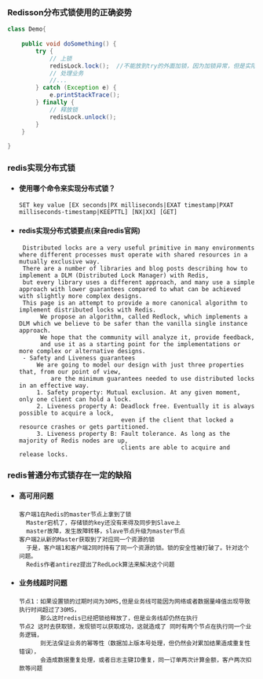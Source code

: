### Redisson分布式锁使用的正确姿势 
```java
class Demo{
    
    public void doSomething() {
        try {
            // 上锁
            redisLock.lock();  //不能放到try的外面加锁，因为加锁异常，但是实际指令已经发送到服务端并执行，只是客户端读取响应超时，就会导致没有机会执行解锁的代码。
            // 处理业务
            //...
        } catch (Exception e) {
            e.printStackTrace();
        } finally {
            // 释放锁
            redisLock.unlock();
        }
    }
  
}
```

### redis实现分布式锁 
+ #### 使用哪个命令来实现分布式锁？
    ```SET key value [EX seconds|PX milliseconds|EXAT timestamp|PXAT milliseconds-timestamp|KEEPTTL] [NX|XX] [GET]```
+ #### redis实现分布式锁要点(来自redis官网)
    ```text font-size=10
     Distributed locks are a very useful primitive in many environments where different processes must operate with shared resources in a mutually exclusive way.
     There are a number of libraries and blog posts describing how to implement a DLM (Distributed Lock Manager) with Redis, 
     but every library uses a different approach, and many use a simple approach with lower guarantees compared to what can be achieved with slightly more complex designs.
     This page is an attempt to provide a more canonical algorithm to implement distributed locks with Redis.
          We propose an algorithm, called Redlock, which implements a DLM which we believe to be safer than the vanilla single instance approach.
          We hope that the community will analyze it, provide feedback,
          and use it as a starting point for the implementations or more complex or alternative designs.
     - Safety and Liveness guarantees
         We are going to model our design with just three properties that, from our point of view,
             are the minimum guarantees needed to use distributed locks in an effective way.
         1. Safety property: Mutual exclusion. At any given moment, only one client can hold a lock.
         2. Liveness property A: Deadlock free. Eventually it is always possible to acquire a lock,
                                 even if the client that locked a resource crashes or gets partitioned.
         3. Liveness property B: Fault tolerance. As long as the majority of Redis nodes are up,
                                 clients are able to acquire and release locks.
    ```
  
### redis普通分布式锁存在一定的缺陷
+ #### 高可用问题
  ```textmate
  客户端1在Redis的master节点上拿到了锁
    Master宕机了，存储锁的key还没有来得及同步到Slave上
    master故障，发生故障转移，slave节点升级为master节点
  客户端2从新的Master获取到了对应同一个资源的锁
    于是，客户端1和客户端2同时持有了同一个资源的锁。锁的安全性被打破了。针对这个问题。
    Redis作者antirez提出了RedLock算法来解决这个问题
  ```
+ #### 业务线超时问题
  ```textmate
  节点1：如果设置锁的过期时间为30MS,但是业务线可能因为网络或者数据量峰值出现导致执行时间超过了30MS，
        那么这时redis已经把锁给释放了，但是业务线却仍然在执行
  节点2 这时去获取锁，发现锁可以获取成功，这就造成了 同时有两个节点在执行同一个业务逻辑，
        则无法保证业务的幂等性（数据加上版本号处理，但仍然会对累加结果造成重复性错误），
        会造成数据重复处理，或者日志主键ID重复，同一订单两次计算金额，客户两次扣款等问题
  ```

